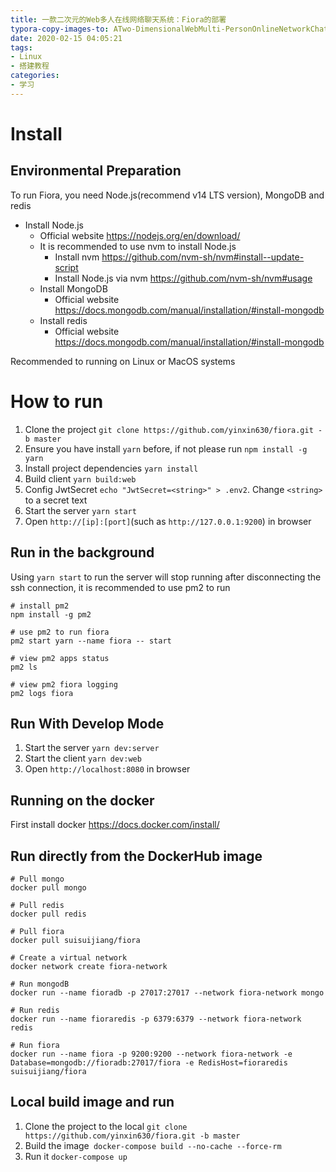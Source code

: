 ```yaml
---
title: 一款二次元的Web多人在线网络聊天系统：Fiora的部署
typora-copy-images-to: ATwo-DimensionalWebMulti-PersonOnlineNetworkChatSystem
date: 2020-02-15 04:05:21
tags:
- Linux
- 搭建教程
categories:
- 学习
---
```


# Install
## Environmental Preparation
To run Fiora, you need Node.js(recommend v14 LTS version), MongoDB and redis

- Install Node.js
  - Official website https://nodejs.org/en/download/
  - It is recommended to use nvm to install Node.js
    - Install nvm https://github.com/nvm-sh/nvm#install--update-script
    - Install Node.js via nvm https://github.com/nvm-sh/nvm#usage
  - Install MongoDB
    - Official website https://docs.mongodb.com/manual/installation/#install-mongodb
  - Install redis
    - Official website https://docs.mongodb.com/manual/installation/#install-mongodb

Recommended to running on Linux or MacOS systems

# How to run
1. Clone the project `git clone https://github.com/yinxin630/fiora.git -b master`
2. Ensure you have install `yarn` before, if not please run `npm install -g yarn`
3. Install project dependencies `yarn install`
4. Build client `yarn build:web`
5. Config JwtSecret `echo "JwtSecret=<string>" > .env2`. Change `<string>` to a secret text
6. Start the server `yarn start`
7. Open `http://[ip]:[port]`(such as `http://127.0.0.1:9200`) in browser

## Run in the background
Using `yarn start` to run the server will stop running after disconnecting the ssh connection, it is recommended to use pm2 to run

```shell
# install pm2
npm install -g pm2

# use pm2 to run fiora
pm2 start yarn --name fiora -- start

# view pm2 apps status
pm2 ls

# view pm2 fiora logging
pm2 logs fiora
```

## Run With Develop Mode
1. Start the server `yarn dev:server`
2. Start the client `yarn dev:web`
3. Open `http://localhost:8080` in browser

## Running on the docker
First install docker https://docs.docker.com/install/

## Run directly from the DockerHub image
```shell
# Pull mongo
docker pull mongo

# Pull redis
docker pull redis

# Pull fiora
docker pull suisuijiang/fiora

# Create a virtual network
docker network create fiora-network

# Run mongodB
docker run --name fioradb -p 27017:27017 --network fiora-network mongo

# Run redis
docker run --name fioraredis -p 6379:6379 --network fiora-network redis

# Run fiora
docker run --name fiora -p 9200:9200 --network fiora-network -e Database=mongodb://fioradb:27017/fiora -e RedisHost=fioraredis suisuijiang/fiora
```

## Local build image and run
1. Clone the project to the local `git clone https://github.com/yinxin630/fiora.git -b master`
2. Build the image` docker-compose build --no-cache --force-rm`
3. Run it `docker-compose up`
